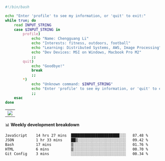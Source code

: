 ```bash
#!/bin/bash

echo "Enter 'profile' to see my information, or 'quit' to exit:"
while true; do
    read INPUT_STRING
    case $INPUT_STRING in
        profile)
            echo "Name: Chengguang Li"
            echo "Interests: fitness, outdoors, football"
            echo "Learning: Distributed Systems, AWS, Image Processing"
            echo "Dev Devices: MSI on Windows, Macbook Pro M2"
            ;;
        quit)
            echo "Goodbye!"
            break
            ;;
        *)
            echo "Unknown command: $INPUT_STRING"
            echo "Enter 'profile' to see my information, or 'quit' to exit:"
            ;;
    esac
done

```

<!--Contribution Graph-->
<table>
  <tr>
    <td>
      <picture>
        <source media="(prefers-color-scheme: light)" srcset="https://github-readme-activity-graph.vercel.app/graph?username=chengguang-li&theme=xcode&bg_color=FF000000&color=000000&hide_border=true" />
        <img src="https://github-readme-activity-graph.vercel.app/graph?username=chengguang-li&theme=xcode&bg_color=FF000000&hide_border=true" />
      </picture>
  </tr>
</table>

📊 **Weekly development breakdown**

<!--START_SECTION:waka-->

```txt
JavaScript    14 hrs 27 mins  ██████████████████████░░░   87.48 %
JSON          1 hr 33 mins    ██▒░░░░░░░░░░░░░░░░░░░░░░   09.42 %
Bash          17 mins         ▒░░░░░░░░░░░░░░░░░░░░░░░░   01.76 %
HTML          6 mins          ▒░░░░░░░░░░░░░░░░░░░░░░░░   00.70 %
Git Config    3 mins          ░░░░░░░░░░░░░░░░░░░░░░░░░   00.34 %
```

<!--END_SECTION:waka-->

